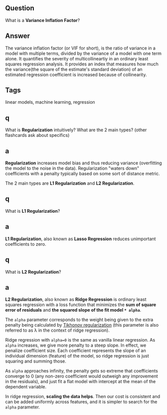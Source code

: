 ## Question
What is a **Variance Inflation Factor**?

## Answer
The variance inflation factor (or VIF for short), is the ratio of variance in a model with multiple terms, divided by the variance of a model with one term alone. It quantifies the severity of multicollineartiy in an ordinary least squares regression analysis. It provides an index that measures how much the variance(the square of the estimate's standard deviation) of an estimated regression coefficient is increased because of collinearity.

## Tags
linear models, machine learning, regression

## q
What is **Regularization** intuitively? What are the 2 main types? (other flashcards ask about specifics)

## a
**Regularization** increases model bias and thus reducing variance (overfitting the model to the noise in the data). Regularization "waters down" coefficients with a penalty typically based on some sort of distance metric.

The 2 main types are **L1 Regularization** and **L2 Regularization**.

## q
What is **L1 Regularization**?

## a
**L1 Regularization**, also known as **Lasso Regression** reduces unimportant coefficients to zero.

## q
What is **L2 Regularization**?

## a
**L2 Regularization**, also known as **Ridge Regression** is ordinary least squares regression with a loss function that minimizes the **sum of square error of residuals** and **the squared slope of the fit model `* alpha`**.

The `alpha` parameter corresponds to the weight being given to the extra penalty being calculated by [Tikhonov regularization](https://en.wikipedia.org/wiki/Tikhonov_regularization) (this parameter is also referred to as &lambda;	in the context of ridge regression).

Ridge regression with `alpha=0` is the same as vanilla linear regression. As `alpha` increases, we give more penalty to a steep slope. In effect, we penalize coefficient size. Each coefficient represents the slope of an individual dimension (feature) of the model, so ridge regression is just squaring and summing those.

As `alpha` approaches infinity, the penalty gets so extreme that coefficients converge to 0 (any non-zero coefficient would outweigh any improvement in the residuals), and just fit a flat model with intercept at the mean of the dependent variable.

In ridge regression, **scaling the data helps**. Then our cost is consistent and can be added uniformly across features, and it is simpler to search for the `alpha` parameter.